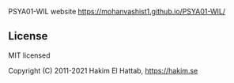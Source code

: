 PSYA01-WIL website https://mohanvashist1.github.io/PSYA01-WIL/

## License

MIT licensed

Copyright (C) 2011-2021 Hakim El Hattab, https://hakim.se
